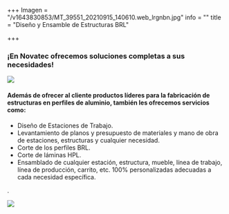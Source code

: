 +++
Imagen = "/v1643830853/MT_39551_20210915_140610.web_lrgnbn.jpg"
info = ""
title = "Diseño y Ensamble de Estructuras BRL"

+++
### ¡En Novatec ofrecemos soluciones completas a sus necesidades!

![](https://res.cloudinary.com/novatec/v1644594062/BRL_ark5lj.jpg)

#### Además de ofrecer al cliente productos líderes para la fabricación de estructuras en perfiles de aluminio, también les ofrecemos servicios como:

* Diseño de Estaciones de Trabajo.
* Levantamiento de planos y presupuesto de materiales y mano de obra de estaciones, estructuras y cualquier necesidad.
* Corte de los perfiles BRL.
* Corte de láminas HPL.
* Ensamblado de cualquier estación, estructura, mueble, línea de trabajo, línea de producción, carrito, etc. 100% personalizadas adecuadas a cada necesidad específica.

.

![](https://res.cloudinary.com/novatec/v1647974594/MicrosoftTeams-image_66_pe8swq.jpg)